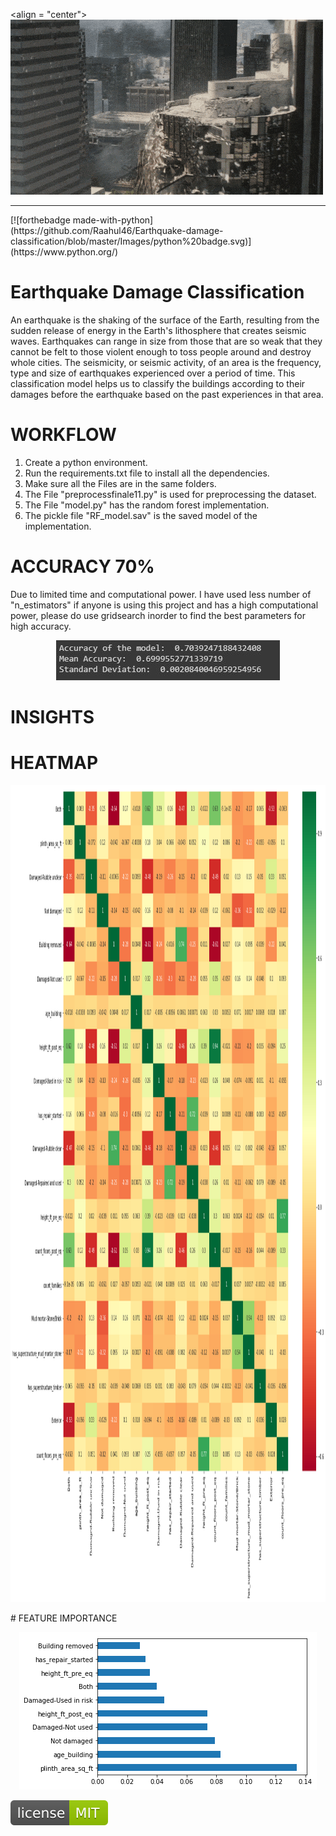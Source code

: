 <align = "center">![](https://github.com/Raahul46/Earthquake-damage-classification/blob/master/Images/source.gif)
<hr></hr>
[![forthebadge made-with-python](https://github.com/Raahul46/Earthquake-damage-classification/blob/master/Images/python%20badge.svg)](https://www.python.org/)

# Earthquake Damage Classification
An earthquake is the shaking of the surface of the Earth, resulting from the sudden release of energy in the Earth's lithosphere that creates seismic waves. Earthquakes can range in size from those that are so weak that they cannot be felt to those violent enough to toss people around and destroy whole cities. The seismicity, or seismic activity, of an area is the frequency, type and size of earthquakes experienced over a period of time. This classification model helps us to classify the buildings according to their damages before the earthquake based on the past experiences in that area.

# WORKFLOW
1. Create a python environment.
2. Run the requirements.txt file to install all the dependencies.
3. Make sure all the Files are in the same folders.
4. The File "preprocessfinale11.py" is used for preprocessing the dataset.
5. The File "model.py" has the random forest implementation.
6. The pickle file "RF_model.sav" is the saved model of the implementation.

# ACCURACY 70% 
Due to limited time and computational power. I have used less number of "n_estimators" if anyone is using this project and has a high computational power, please do use gridsearch inorder to find the best parameters for high accuracy.
<p align="center">
  <img width="358" height="64" src="https://github.com/Raahul46/Earthquake-damage-classification/blob/master/Images/Capture.JPG">
</p>

# INSIGHTS

# HEATMAP
<p align="center">
  <img width="1250" height="1307" src="https://github.com/Raahul46/Earthquake-damage-classification/blob/master/Images/heat.png">
</p>
# FEATURE IMPORTANCE
<p align="center">
  <img width="476" height="252" src="https://github.com/Raahul46/Earthquake-damage-classification/blob/master/Images/impo.png">
</p>


[![MIT license](https://github.com/Raahul46/Earthquake-damage-classification/blob/master/Images/mit.svg)](https://lbesson.mit-license.org/)
